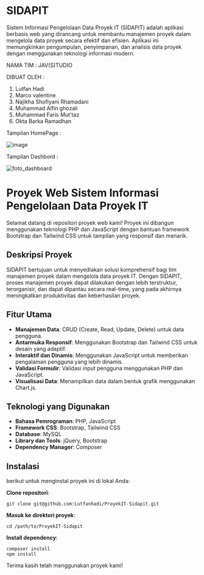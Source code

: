 # SIDAPIT

   Sistem Informasi Pengelolaan Data Proyek IT (SIDAPIT) adalah aplikasi berbasis web yang dirancang untuk membantu manajemen proyek dalam mengelola data proyek secara efektif dan efisien. Aplikasi ini memungkinkan pengumpulan, penyimpanan, dan analisis data proyek dengan menggunakan teknologi informasi modern.

NAMA TIM : JAV(S)TUDIO

DIBUAT OLEH :
1. Lutfan Hadi
2. Marco valentine
3. Najikha Shofiyani Rhamadani
4. Muhammad Alfin ghozali
5. Muhammad Faris Mut'taz
6. Okta Barka Ramadhan


Tampilan HomePage :

![image](https://github.com/user-attachments/assets/8d18251d-7b6b-4356-8fb9-0a7e00033115)

Tampilan Dashbord :

![foto_dashboard](https://github.com/user-attachments/assets/bebeb07a-1da0-4067-86e4-e7b75e4b7658)


# Proyek Web Sistem Informasi Pengelolaan Data Proyek IT

   Selamat datang di repositori proyek web kami! Proyek ini dibangun menggunakan teknologi PHP dan JavaScript dengan bantuan framework Bootstrap dan Tailwind CSS untuk tampilan yang responsif dan menarik.

## Deskripsi Proyek

   SIDAPIT bertujuan untuk menyediakan solusi komprehensif bagi tim manajemen proyek dalam mengelola data proyek IT. Dengan SIDAPIT, proses manajemen proyek dapat dilakukan dengan lebih terstruktur, terorganisir, dan dapat dipantau secara real-time, yang pada akhirnya meningkatkan produktivitas dan keberhasilan proyek.

## Fitur Utama

- **Manajemen Data**: CRUD (Create, Read, Update, Delete) untuk data pengguna.
- **Antarmuka Responsif**: Menggunakan Bootstrap dan Tailwind CSS untuk desain yang adaptif.
- **Interaktif dan Dinamis**: Menggunakan JavaScript untuk memberikan pengalaman pengguna yang lebih dinamis.
- **Validasi Formulir**: Validasi input pengguna menggunakan PHP dan JavaScript.
- **Visualisasi Data**: Menampilkan data dalam bentuk grafik menggunakan Chart.js.

## Teknologi yang Digunakan

- **Bahasa Pemrograman**: PHP, JavaScript
- **Framework CSS**: Bootstrap, Tailwind CSS
- **Database**: MySQL
- **Library dan Tools**: jQuery, Bootstrap
- **Dependency Manager**: Composer

## Instalasi

berikut untuk menginstal proyek ini di lokal Anda:

 **Clone repositori**:
 
    
    git clone git@github.com:Lutfanhadi/ProyekIT-Sidapit.git


 **Masuk ke direktori proyek**:
 
   
    cd /path/to/ProyekIT-Sidapit


**Install dependency**:

    composer install
    npm install


Terima kasih telah menggunakan proyek kami!













